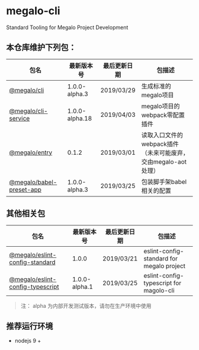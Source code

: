 # megalo-cli
Standard Tooling for Megalo Project Development

## 本仓库维护下列包：

| 包名 | 最新版本号 | 最后更新日期 | 包描述
| ------ | ------ | ------ | ------ |
| [@megalo/cli](./packages/@megalo/cli) | 1.0.0-alpha.3 | 2019/03/29 | 生成标准的megalo项目 |
| [@megalo/cli-service](./packages/@megalo/cli-service) | 1.0.0-alpha.18 | 2019/04/03 | megalo项目的webpack零配置插件
| [@megalo/entry](./packages/@megalo/entry) | 0.1.2 | 2019/03/01 | 读取入口文件的webpack插件（未来可能废弃，交由megalo-aot处理） |
| [@megalo/babel-preset-app](./packages/@megalo/babel-preset-app) | 1.0.0-alpha.3 | 2019/03/25 | 包装脚手架babel相关的配置 |

## 其他相关包
| 包名 | 最新版本号 | 最后更新日期 | 包描述
| ------ | ------ | ------ | ------ |
| [@megalo/eslint-config-standard](https://github.com/megalojs/eslint-config-standard) | 1.0.0 | 2019/03/21 | eslint-config-standard for megalo project |
| [@megalo/eslint-config-typescript](https://github.com/megalojs/eslint-config-typescript) | 1.0.0-alpha.1 | 2019/03/25 | eslint-config-typescript for magolo-cli |


> 注： alpha 为内部开发测试版本，请勿在生产环境中使用

## 推荐运行环境
- nodejs 9 +
